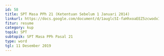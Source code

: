 ```yaml
---
id: 58
title: SPT Masa PPh 21 (Ketentuan Sebelum 1 Januari 2014)
linkurl: https://docs.google.com/document/d/1auglc5I-faHhxoaEEZ5zcwodxInu9WMxxLISE-ZJyOo/edit?usp=drivesdk
fitur: resume
category: kup
topik: SPT
subtopik: SPT Masa PPh Pasal 21
type: word
tgl: 11 Desember 2019
---
```


